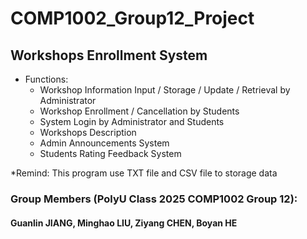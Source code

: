 # COMP1002_Group12_Project

## Workshops Enrollment System
- Functions:
  - Workshop Information Input / Storage / Update / Retrieval by Administrator
  - Workshop Enrollment / Cancellation by Students
  - System Login by Administrator and Students
  - Workshops Description 
  - Admin Announcements System
  - Students Rating Feedback System
 
*Remind: This program use TXT file and CSV file to storage data

### Group Members (PolyU Class 2025 COMP1002 Group 12): 
#### Guanlin JIANG, Minghao LIU, Ziyang CHEN, Boyan HE


